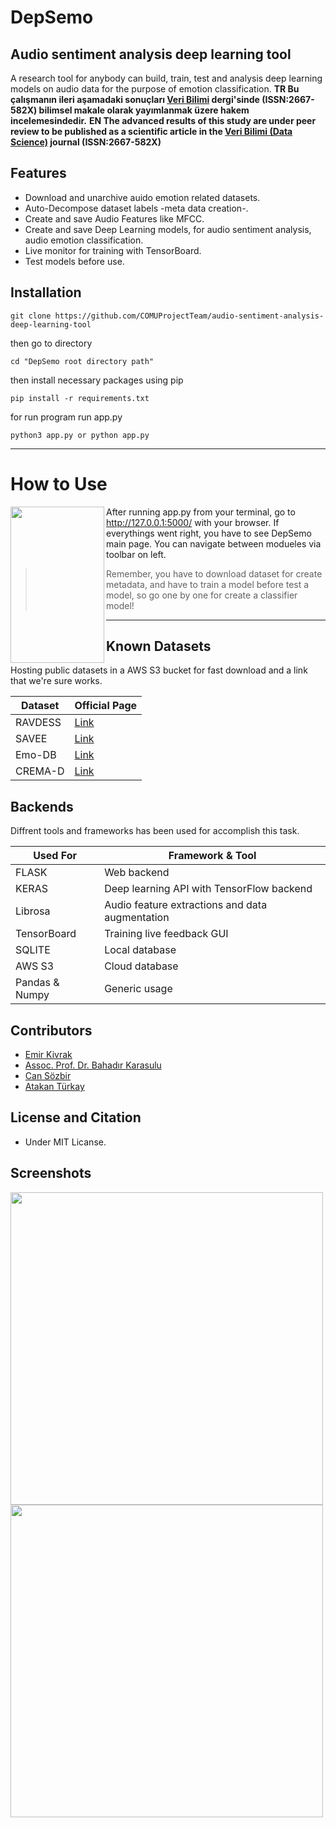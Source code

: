 # DepSemo
## Audio sentiment analysis deep learning tool
A research tool for anybody can build, train, test and analysis deep learning models on audio data for the purpose of emotion classification.
**TR  Bu çalışmanın ileri aşamadaki sonuçları [Veri Bilimi](https://dergipark.org.tr/en/pub/veri) dergi'sinde (ISSN:2667-582X) bilimsel makale olarak yayımlanmak üzere hakem incelemesindedir.**
**EN The advanced results of this study are under peer review to be published as a scientific article in the [Veri Bilimi (Data Science)](https://dergipark.org.tr/en/pub/veri) journal (ISSN:2667-582X)**

## Features

- Download and unarchive auido emotion related datasets.
- Auto-Decompose dataset labels -meta data creation-.
- Create and save Audio Features like MFCC.
- Create and save Deep Learning models, for  audio sentiment analysis, audio emotion classification.
- Live monitor for training with TensorBoard.
- Test models before use.


## Installation

```
git clone https://github.com/COMUProjectTeam/audio-sentiment-analysis-deep-learning-tool
```

then go to directory

```
cd "DepSemo root directory path"
```

then install necessary packages using pip

```
pip install -r requirements.txt
```

for run program run app.py

```
python3 app.py or python app.py
```
---


# How to Use 

<img align="left" width="150" height="250" src="https://i.im.ge/2021/09/01/Q1Nter.png">

After running app.py from your terminal, go to http://127.0.0.1:5000/ with your browser. If everythings went right, you have to see DepSemo main page. You can navigate between modueles via toolbar on left.



> Remember, you have to download dataset for create metadata, and have to train a model before test a model, so go one by one for create a classifier model!
> 
>




---

## Known Datasets

Hosting public datasets in a AWS S3 bucket for fast download and a link that we're sure works.

| Dataset | Official Page |
| ------ | ------ |
| RAVDESS | [Link](https://www.google.com/search?q=ravdess&rlz=1C1FKPE_trTR967TR967&oq=ravdess&aqs=chrome.0.35i39j69i59j0i512j0i20i263i512l2j0i512l5.2190j0j7&sourceid=chrome&ie=UTF-8)|
| SAVEE | [Link](http://kahlan.eps.surrey.ac.uk/savee/)|
| Emo-DB | [Link](http://emodb.bilderbar.info/start.html)|
| CREMA-D  | [Link](https://www.ncbi.nlm.nih.gov/pmc/articles/PMC4313618/)|


## Backends

Diffrent tools and frameworks has been used for accomplish this task.

| Used For | Framework & Tool  |
| ------ | ------ |
| FLASK | Web backend |
| KERAS | Deep learning API with TensorFlow backend|
| Librosa | Audio feature extractions and data augmentation|
| TensorBoard | Training live feedback GUI|
| SQLITE | Local database |
| AWS S3 | Cloud database |
| Pandas & Numpy | Generic usage |


## Contributors

- [Emir Kivrak](https://github.com/emirkivrak)
- [Assoc. Prof. Dr. Bahadır Karasulu](https://scholar.google.com.tr/citations?user=NEhs3ttTIzkC&hl=tr)
- [Can Sözbir](https://github.com/cansozbir)
- [Atakan Türkay](https://github.com/atakanhr)

## License and Citation 

* Under MIT Licanse.

## Screenshots

<img width="500" height="500" src="https://i.im.ge/2021/09/01/Q1PurP.md.png">
<img width="500" height="500" src="https://i.im.ge/2021/09/01/Q1PF51.png">


